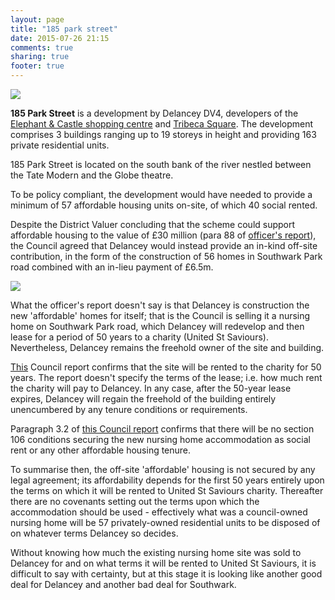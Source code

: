 ```yaml
---
layout: page
title: "185 park street"
date: 2015-07-26 21:15
comments: true
sharing: true
footer: true
---
```

![](https://lh4.googleusercontent.com/-iaN7uVSYly8/VaV7kNMXnuI/AAAAAAAABGQ/zi8BEWsFQVg/s1400-no/A%2B1600.jpg)

__185 Park Street__ is a development by Delancey DV4, developers of the [Elephant & Castle shopping centre](developments/shopping-centre) and [Tribeca Square](developments/tribeca-square). The development comprises 3 buildings ranging up to 19 storeys in height and providing 163 private residential units.

185 Park Street is located on the south bank of the river nestled between the Tate Modern and the Globe theatre.

To be policy compliant, the development would have needed to provide a minimum of 57 affordable housing units on-site, of which 40 social rented.


Despite the District Valuer concluding that the scheme could support affordable housing to the value of £30 million (para 88 of [officer's report](http://planbuild.southwark.gov.uk/documents/?GetDocument=%7b%7b%7b!bK%2f%2fZcg%2fJu4WQWb%2blqILqw%3d%3d!%7d%7d%7d)), the Council agreed that Delancey would instead provide an in-kind off-site contribution, in the form of the construction of 56 homes in Southwark Park road combined with an in-lieu payment of £6.5m.

![](http://www.southwarknews.co.uk/wp-content/uploads/2016/01/Southwark-Park-Road-almshouse.jpg)

What the officer's report doesn't say is that Delancey is construction the new 'affordable' homes for itself; that is the Council is selling it a nursing home on Southwark Park road, which Delancey will redevelop and then lease for a period of 50 years to a charity (United St Saviours). Nevertheless, Delancey remains the freehold owner of the site and building.

[This](http://moderngov.southwark.gov.uk/documents/s57223/Report%2094%20-%20116%20Southwark%20Park%20Road%20-Disposal%20of%20Long%20Leasehold%20Interest.pdf) Council report confirms that the site will be rented to the charity for 50 years. 
The report doesn't specify the terms of the lease; i.e. how much rent the charity will pay to Delancey. In any case, after the 50-year lease expires, Delancey will regain the freehold of the building entirely unencumbered by any tenure conditions or requirements. 

Paragraph 3.2 of [this Council report](http://moderngov.southwark.gov.uk/documents/s59127/Addendum%20No.1.pdf) confirms that there will be no section 106 conditions securing the new nursing home accommodation as social rent or any other affordable housing tenure.

To summarise then, the off-site 'affordable' housing is not secured by any legal agreement; its affordability depends for the first 50 years entirely upon the terms on which it will be rented to United St Saviours charity. Thereafter there are no covenants setting out the terms upon which the accommodation should be used - effectively what was a council-owned nursing home will be 57 privately-owned residential units to be disposed of on whatever terms Delancey so decides.

Without knowing how much the existing nursing home site was sold to Delancey for and on what terms it will be rented to United St Saviours, it is difficult to say with certainty, but at this stage it is looking like another good deal for Delancey and another bad deal for Southwark.

